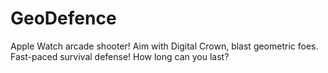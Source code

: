 # GeoDefence
Apple Watch arcade shooter! Aim with Digital Crown, blast geometric foes. Fast-paced survival defense! How long can you last?

